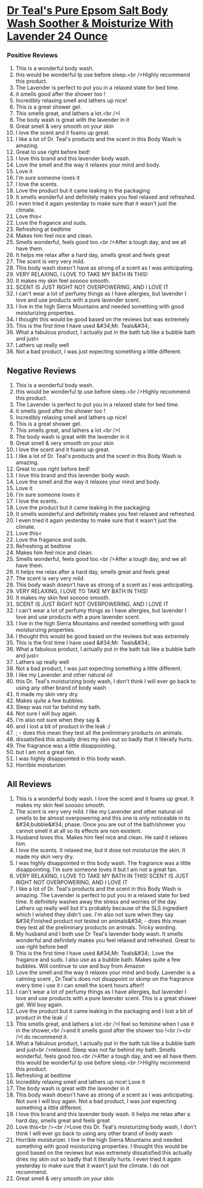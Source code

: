 # [Dr Teal&#x27;s Pure Epsom Salt Body Wash Soother &amp; Moisturize With Lavender 24 Ounce](https://products.checkmycream.com/products/Dr-Teal&#x27;s-Pure-Epsom-Salt-Body-Wash-Soother-and-Moisturize-With-Lavender-24-Ounce.html)

### Positive Reviews

<ol>
      <li>This is a wonderful body wash.  </li>
      <li>this would be wonderful tp use before sleep.&lt;br /&gt;Highly recommend this product.</li>
      <li>The Lavender is perfect to put you in a relaxed state for bed time.</li>
      <li>it smells good after the shower too !</li>
      <li>Incredibly relaxing smell and lathers up nice!</li>
      <li>This is a great shower gel.</li>
      <li>This smells great, and lathers a lot.&lt;br /&gt;I</li>
      <li>The body wash is great with the lavender in it</li>
      <li>Great smell &amp; very smooth on your skin</li>
      <li>I love the scent and it foams up great.  </li>
      <li>I like a lot of Dr. Teal&#x27;s products and the scent in this Body Wash is amazing.</li>
      <li>Great to use right before bed!</li>
      <li>I love this brand and this lavender body wash.</li>
      <li>Love the smell and the way it relaxes your mind and body.</li>
      <li>Love it</li>
      <li>I&#x27;m sure someone loves it</li>
      <li>I love the scents.</li>
      <li>Love the product but it came leaking in the packaging</li>
      <li>It smells wonderful and definitely makes you feel relaxed and refreshed.</li>
      <li>I even tried it again yesterday to make sure that it wasn&#x27;t just the climate.</li>
      <li>Love this&lt;</li>
      <li>Love the fragance and  suds.  </li>
      <li>Refreshing at bedtime</li>
      <li>Makes him feel nice and clean.</li>
      <li>Smells wonderful, feels good too.&lt;br /&gt;After a tough day, and we all have them.  </li>
      <li>It helps me relax after a hard day, smells great and feels great</li>
      <li>The scent is very very mild.</li>
      <li>This body wash doesn&#x27;t have as strong of a scent as I was anticipating.  </li>
      <li>VERY RELAXING, I LOVE TO TAKE MY BATH IN THIS!</li>
      <li>It makes my skin feel sooooo smooth.</li>
      <li>SCENT IS JUST RIGHT NOT OVERPOWERING, AND I LOVE IT</li>
      <li>I can&#x27;t wear a lot of perfumy things as I have allergies, but lavender I love and use products with a pure lavender scent.</li>
      <li>I live in the high Sierra Mountains and needed something with good moisturizing properties.</li>
      <li>I thought this would be good based on the reviews but was extremely</li>
      <li>This is the first time I have used &amp;#34;Mr. Teals&amp;#34;.  </li>
      <li>What a fabulous product,  I actually put in the bath tub like a bubble bath and just&lt;</li>
      <li>Lathers up really well</li>
      <li>Not a bad product, I was just expecting something a little different.</li>
</ol>


<h2>Negative Reviews</h2>
<ol>
<li> This is a wonderful body wash.  </li>
<li> this would be wonderful tp use before sleep.&lt;br /&gt;Highly recommend this product.</li>
<li> The Lavender is perfect to put you in a relaxed state for bed time.</li>
<li> it smells good after the shower too !</li>
<li> Incredibly relaxing smell and lathers up nice!</li>
<li> This is a great shower gel.</li>
<li> This smells great, and lathers a lot.&lt;br /&gt;I</li>
<li> The body wash is great with the lavender in it</li>
<li> Great smell &amp; very smooth on your skin</li>
<li> I love the scent and it foams up great.  </li>
<li> I like a lot of Dr. Teal&#x27;s products and the scent in this Body Wash is amazing.</li>
<li> Great to use right before bed!</li>
<li> I love this brand and this lavender body wash.</li>
<li> Love the smell and the way it relaxes your mind and body.</li>
<li> Love it</li>
<li> I&#x27;m sure someone loves it</li>
<li> I love the scents.</li>
<li> Love the product but it came leaking in the packaging</li>
<li> It smells wonderful and definitely makes you feel relaxed and refreshed.</li>
<li> I even tried it again yesterday to make sure that it wasn&#x27;t just the climate.</li>
<li> Love this&lt;</li>
<li> Love the fragance and  suds.  </li>
<li> Refreshing at bedtime</li>
<li> Makes him feel nice and clean.</li>
<li> Smells wonderful, feels good too.&lt;br /&gt;After a tough day, and we all have them.  </li>
<li> It helps me relax after a hard day, smells great and feels great</li>
<li> The scent is very very mild.</li>
<li> This body wash doesn&#x27;t have as strong of a scent as I was anticipating.  </li>
<li> VERY RELAXING, I LOVE TO TAKE MY BATH IN THIS!</li>
<li> It makes my skin feel sooooo smooth.</li>
<li> SCENT IS JUST RIGHT NOT OVERPOWERING, AND I LOVE IT</li>
<li> I can&#x27;t wear a lot of perfumy things as I have allergies, but lavender I love and use products with a pure lavender scent.</li>
<li> I live in the high Sierra Mountains and needed something with good moisturizing properties.</li>
<li> I thought this would be good based on the reviews but was extremely</li>
<li> This is the first time I have used &amp;#34;Mr. Teals&amp;#34;.  </li>
<li> What a fabulous product,  I actually put in the bath tub like a bubble bath and just&lt;</li>
<li> Lathers up really well</li>
<li> Not a bad product, I was just expecting something a little different.</li>
<li> I like my Lavender and other natural oil</li>
<li> this Dr. Teal&#x27;s moisturizing body wash, I don&#x27;t think I will ever go back to using any other brand of body wash</li>
<li> It made my skin very dry.</li>
<li> Makes quite a few bubbles.</li>
<li> Sleep was not far behind my bath.  </li>
<li> Not sure I will buy again.  </li>
<li> I&#x27;m also not sure when they say &amp;</li>
<li> and I lost a bit of product in the leak :/</li>
<li> ; - does this mean they test all the preliminary products on animals.</li>
<li> dissatisfied.this actually dries my skin out so badly that it literally hurts.</li>
<li> The fragrance was a little disappointing.</li>
<li> but I am not a great fan.</li>
<li> I was highly disappointed in this body wash.</li>
<li> Horrible moisturizer.</li>
</ol>

<h2>All Reviews</h2>

<ol>
    <li> This is a wonderful body wash.  I love the scent and it foams up great.  It makes my skin feel sooooo smooth.</li>
    <li> The scent is very very mild. I like my Lavender and other natural oil smells to be almost overpowering and this one is only noticeable in its &amp;#34;bubble&amp;#34; phase. Once you are out of the bath/shower you cannot smell it at all so its effects are non existent.</li>
    <li> Husband loves this. Makes him feel nice and clean. He said it relaxes him.</li>
    <li> I love the scents. It relaxed me, but it dose not moisturize the skin.  It made my skin very dry.</li>
    <li> I was highly disappointed in this body wash. The fragrance was a little disappointing. I&#x27;m sure someone loves it but I am not a great fan.</li>
    <li> VERY RELAXING, I LOVE TO TAKE MY BATH IN THIS! SCENT IS JUST RIGHT NOT OVERPOWERING, AND I LOVE IT</li>
    <li> I like a lot of Dr. Teal&#x27;s products and the scent in this Body Wash is amazing. The Lavender is perfect to put you in a relaxed state for bed time. It definitely washes away the stress and worries of the day. Lathers up really well but it&#x27;s probably because of the SLS ingredient which I wished they didn&#x27;t use. I&#x27;m also not sure when they say &amp;#34;Finished product not tested on animals&amp;#34; - does this mean they test all the preliminary products on animals. Tricky wording.</li>
    <li> My husband and I both use Dr Teal&#x27;s lavender body wash. It smells wonderful and definitely makes you feel relaxed and refreshed. Great to use right before bed!</li>
    <li> This is the first time I have used &amp;#34;Mr. Teals&amp;#34;.  Love the fragance and  suds.  I also use as a bubble bath.  Makes quite a few bubbles. Will continue to use and buy from Amazon</li>
    <li> Love the smell and the way it relaxes your mind and body. Lavender is a calming scent , Dr.Teal&#x27;s does not disappoint or skimp on the fragrance  every time i use it i can smell the scent hours after!!</li>
    <li> I can&#x27;t wear a lot of perfumy things as I have allergies, but lavender I love and use products with a pure lavender scent. This is a great shower gel. Will buy again.</li>
    <li> Love the product but it came leaking in the packaging and I lost a bit of product in the leak :/</li>
    <li> This smells great, and lathers a lot.&lt;br /&gt;I feel so feminine when I use it in the shower,&lt;br /&gt;and it smells good after the shower too !&lt;br /&gt;&lt;br /&gt;I do recommend it.</li>
    <li> What a fabulous product,  I actually put in the bath tub like a bubble bath and just&lt;br /&gt;relaxed.  Sleep was not far behind my bath.  Smells wonderful, feels good too.&lt;br /&gt;After a tough day, and we all have them.  this would be wonderful tp use before sleep.&lt;br /&gt;Highly recommend this product.</li>
    <li> Refreshing at bedtime</li>
    <li> Incredibly relaxing smell and lathers up nice! Love it</li>
    <li> The body wash is great with the lavender in it</li>
    <li> This body wash doesn&#x27;t have as strong of a scent as I was anticipating.  Not sure I will buy again.  Not a bad product, I was just expecting something a little different.</li>
    <li> I love this brand and this lavender body wash. It helps me relax after a hard day, smells great and feels great</li>
    <li> Love this&lt;br /&gt;&lt;br /&gt;Love this Dr. Teal&#x27;s moisturizing body wash, I don&#x27;t think I will ever go back to using any other brand of body wash</li>
    <li> Horrible moisturizer. I live in the high Sierra Mountains and needed something with good moisturizing properties. I thought this would be good based on the reviews but was extremely dissatisfied.this actually dries my skin out so badly that it literally hurts. I even tried it again yesterday to make sure that it wasn&#x27;t just the climate. I do not recommend.</li>
    <li> Great smell &amp; very smooth on your skin</li>
</ol>




